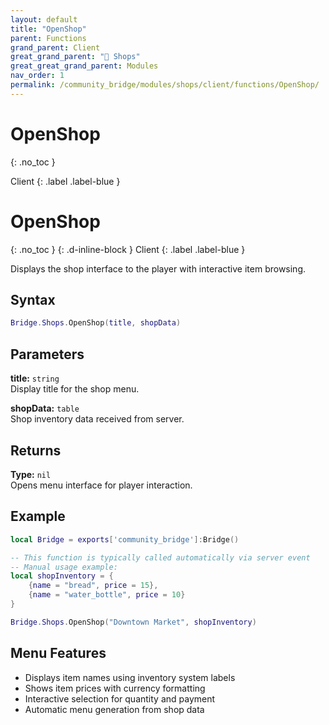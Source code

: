 ```yaml
---
layout: default
title: "OpenShop"
parent: Functions
grand_parent: Client
great_grand_parent: "🛒 Shops"
great_great_grand_parent: Modules
nav_order: 1
permalink: /community_bridge/modules/shops/client/functions/OpenShop/
---
```


# OpenShop
{: .no_toc }

Client
{: .label .label-blue }

# OpenShop
{: .no_toc }
{: .d-inline-block }
Client
{: .label .label-blue }

Displays the shop interface to the player with interactive item browsing.

## Syntax

```lua
Bridge.Shops.OpenShop(title, shopData)
```

## Parameters

**title:** `string`  
Display title for the shop menu.

**shopData:** `table`  
Shop inventory data received from server.

## Returns

**Type:** `nil`  
Opens menu interface for player interaction.

## Example

```lua
local Bridge = exports['community_bridge']:Bridge()

-- This function is typically called automatically via server event
-- Manual usage example:
local shopInventory = {
    {name = "bread", price = 15},
    {name = "water_bottle", price = 10}
}

Bridge.Shops.OpenShop("Downtown Market", shopInventory)
```

## Menu Features

- Displays item names using inventory system labels
- Shows item prices with currency formatting
- Interactive selection for quantity and payment
- Automatic menu generation from shop data
